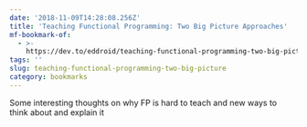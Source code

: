 ```yaml
---
date: '2018-11-09T14:28:08.256Z'
title: 'Teaching Functional Programming: Two Big Picture Approaches'
mf-bookmark-of:
  - >-
    https://dev.to/eddroid/teaching-functional-programming-two-big-picture-approaches-3nli
tags: ''
slug: teaching-functional-programming-two-big-picture
category: bookmarks
---
```

Some interesting thoughts on why FP is hard to teach and new ways to think about and explain it
